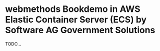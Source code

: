 # webmethods Bookdemo in AWS Elastic Container Server (ECS) by Software AG Government Solutions

TODO...